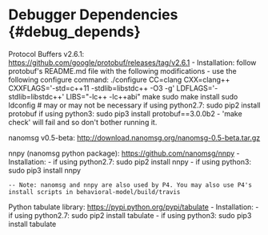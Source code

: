 Debugger Dependencies                 {#debug_depends}
=================================
Protocol Buffers v2.6.1: https://github.com/google/protobuf/releases/tag/v2.6.1
    - Installation: follow protobuf's README.md file with the following modifications
          - use the following configure command:
                ./configure CC=clang CXX=clang++ CXXFLAGS='-std=c++11 -stdlib=libstdc++ -O3 -g' LDFLAGS='-stdlib=libstdc++' LIBS="-lc++ -lc++abi"
                make
                sudo make install
                sudo ldconfig # may or may not be necessary
                if using python2.7: sudo pip2 install protobuf
                if using python3: sudo pip3 install protobuf==3.0.0b2
          - 'make check' will fail and so don't bother running it.

nanomsg v0.5-beta: http://download.nanomsg.org/nanomsg-0.5-beta.tar.gz

nnpy (nanomsg python package): https://github.com/nanomsg/nnpy
    - Installation:
          - if using python2.7: sudo pip2 install nnpy
          - if using python3: sudo pip3 install nnpy

    -- Note: nanomsg and nnpy are also used by P4. You may also use P4's install scripts in behavioral-model/build/travis

Python tabulate library: https://pypi.python.org/pypi/tabulate
    - Installation:
          - if using python2.7: sudo pip2 install tabulate
          - if using python3: sudo pip3 install tabulate
